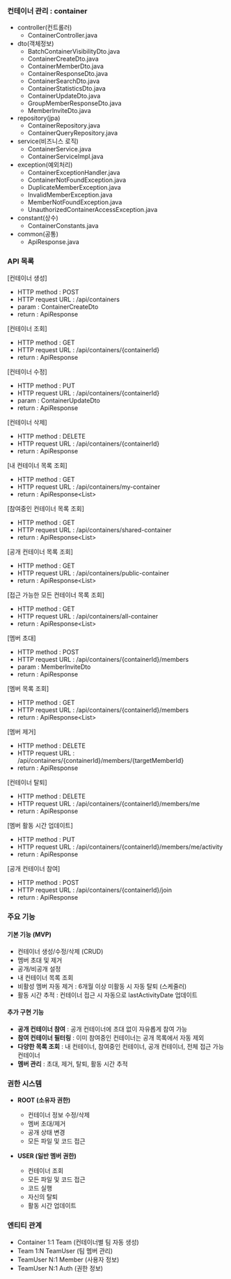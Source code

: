 ### 컨테이너 관리 : container
- controller(컨트롤러)
    - ContainerController.java
- dto(객체정보)
    - BatchContainerVisibilityDto.java
    - ContainerCreateDto.java
    - ContainerMemberDto.java
    - ContainerResponseDto.java
    - ContainerSearchDto.java
    - ContainerStatisticsDto.java
    - ContainerUpdateDto.java
    - GroupMemberResponseDto.java
    - MemberInviteDto.java
- repository(jpa)
    - ContainerRepository.java
    - ContainerQueryRepository.java
- service(비즈니스 로직)
    - ContainerService.java
    - ContainerServiceImpl.java
- exception(예외처리)
    - ContainerExceptionHandler.java
    - ContainerNotFoundException.java
    - DuplicateMemberException.java
    - InvalidMemberException.java
    - MemberNotFoundException.java
    - UnauthorizedContainerAccessException.java
- constant(상수)
    - ContainerConstants.java
- common(공통)
    - ApiResponse.java

### API 목록
[컨테이너 생성]
- HTTP method : POST
- HTTP request URL : /api/containers
- param : ContainerCreateDto
- return : ApiResponse<ContainerResponseDto>

[컨테이너 조회]
- HTTP method : GET
- HTTP request URL : /api/containers/{containerId}
- return : ApiResponse<ContainerResponseDto>

[컨테이너 수정]
- HTTP method : PUT
- HTTP request URL : /api/containers/{containerId}
- param : ContainerUpdateDto
- return : ApiResponse<ContainerResponseDto>

[컨테이너 삭제]
- HTTP method : DELETE
- HTTP request URL : /api/containers/{containerId}
- return : ApiResponse<Void>

[내 컨테이너 목록 조회]
- HTTP method : GET
- HTTP request URL : /api/containers/my-container
- return : ApiResponse<List<ContainerResponseDto>>

[참여중인 컨테이너 목록 조회]
- HTTP method : GET
- HTTP request URL : /api/containers/shared-container
- return : ApiResponse<List<ContainerResponseDto>>

[공개 컨테이너 목록 조회]
- HTTP method : GET
- HTTP request URL : /api/containers/public-container
- return : ApiResponse<List<ContainerResponseDto>>

[접근 가능한 모든 컨테이너 목록 조회]
- HTTP method : GET
- HTTP request URL : /api/containers/all-container
- return : ApiResponse<List<ContainerResponseDto>>

[멤버 초대]
- HTTP method : POST
- HTTP request URL : /api/containers/{containerId}/members
- param : MemberInviteDto
- return : ApiResponse<GroupMemberResponseDto>

[멤버 목록 조회]
- HTTP method : GET
- HTTP request URL : /api/containers/{containerId}/members
- return : ApiResponse<List<GroupMemberResponseDto>>

[멤버 제거]
- HTTP method : DELETE
- HTTP request URL : /api/containers/{containerId}/members/{targetMemberId}
- return : ApiResponse<Void>

[컨테이너 탈퇴]
- HTTP method : DELETE
- HTTP request URL : /api/containers/{containerId}/members/me
- return : ApiResponse<Void>

[멤버 활동 시간 업데이트]
- HTTP method : PUT
- HTTP request URL : /api/containers/{containerId}/members/me/activity
- return : ApiResponse<Void>

[공개 컨테이너 참여]
- HTTP method : POST
- HTTP request URL : /api/containers/{containerId}/join
- return : ApiResponse<GroupMemberResponseDto>


### 주요 기능

#### 기본 기능 (MVP)
- 컨테이너 생성/수정/삭제 (CRUD)
- 멤버 초대 및 제거
- 공개/비공개 설정
- 내 컨테이너 목록 조회
- 비활성 멤버 자동 제거 : 6개월 이상 미활동 시 자동 탈퇴 (스케줄러)
- 활동 시간 추적 : 컨테이너 접근 시 자동으로 lastActivityDate 업데이트

#### 추가 구현 기능
- **공개 컨테이너 참여** : 공개 컨테이너에 초대 없이 자유롭게 참여 가능
- **참여 컨테이너 필터링** : 이미 참여중인 컨테이너는 공개 목록에서 자동 제외
- **다양한 목록 조회** : 내 컨테이너, 참여중인 컨테이너, 공개 컨테이너, 전체 접근 가능 컨테이너
- **멤버 관리** : 초대, 제거, 탈퇴, 활동 시간 추적

### 권한 시스템
- **ROOT (소유자 권한)**
  - 컨테이너 정보 수정/삭제
  - 멤버 초대/제거
  - 공개 상태 변경
  - 모든 파일 및 코드 접근
  
- **USER (일반 멤버 권한)**
  - 컨테이너 조회
  - 모든 파일 및 코드 접근
  - 코드 실행
  - 자신의 탈퇴
  - 활동 시간 업데이트

### 엔티티 관계
- Container 1:1 Team (컨테이너별 팀 자동 생성)
- Team 1:N TeamUser (팀 멤버 관리)
- TeamUser N:1 Member (사용자 정보)
- TeamUser N:1 Auth (권한 정보)
